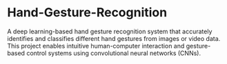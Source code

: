 # Hand-Gesture-Recognition
A deep learning-based hand gesture recognition system that accurately identifies and classifies different hand gestures from images or video data. This project enables intuitive human-computer interaction and gesture-based control systems using convolutional neural networks (CNNs).
